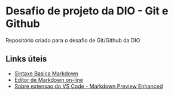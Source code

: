 # Desafio de projeto da DIO - Git e Github
Repositório criado para o desafio de Git/Github da DIO

## Links úteis
 - [Sintaxe Basica Markdown](https://www.markdownguide.org/basic-syntax/)
 - [Editor de Markdown on-line](https://stackedit.io/)
 - [Sobre extensao do VS Code - Markdown Preview Enhanced](https://publ.cc/McdANz)
